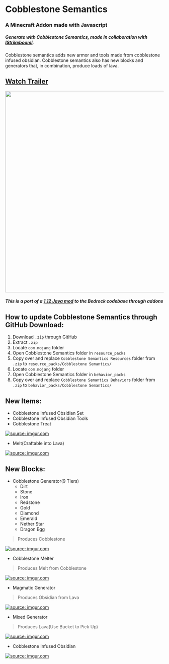 # Cobblestone Semantics
### A Minecraft Addon made with Javascript

##### Generate with Cobblestone Semantics, made in collaboration with [IStrikeboomI](https://github.com/IStrikeboomI). 
Cobblestone semantics adds new armor and tools made from cobblestone infused obsidian. Cobblestone semantics also has new blocks and generators that, in combination, produce loads of lava. 

## [Watch Trailer](https://youtu.be/y9nwfrtRuk0)

<a href="https://youtu.be/y9nwfrtRuk0"><img src="https://i.imgur.com/22Xo5Ym.png" width="640"/></a>

##### This is a port of a [1.12 Java mod](https://chauhansaimc.wixsite.com/chauhan-sai-mc/post/cobblestone-semantics-minecraft-java-1-12-2-mod-download) to the Bedrock codebase through addons

## How to update Cobblestone Semantics through GitHub Download:
1. Download `.zip` through GitHub
2. Extract `.zip`
3. Locate `com.mojang` folder
4. Open Cobblestone Semantics folder in `resource_packs`
5. Copy over and replace `Cobblestone Semantics Resources` folder from `.zip` to `resource_packs/Cobblestone Semantics/`
6. Locate `com.mojang` folder
7. Open Cobblestone Semantics folder in `behavior_packs`
8. Copy over and replace `Cobblestone Semantics Behaviors` folder from `.zip` to `behavior_packs/Cobblestone Semantics/`

## New Items:
* Cobblestone Infused Obsidian Set
* Cobblestone Infused Obsidian Tools
* Cobblestone Treat

<a href="https://imgur.com/ny0f66C"><img src="https://i.imgur.com/ny0f66C.png" title="source: imgur.com" /></a>

* Melt(Craftable into Lava)

<a href="https://imgur.com/cMi5BWX"><img src="https://i.imgur.com/cMi5BWX.png" title="source: imgur.com" /></a>

## New Blocks:
* Cobblestone Generator(9 Tiers)
	* Dirt
	* Stone
	* Iron
	* Redstone
	* Gold
	* Diamond
	* Emerald
	* Nether Star
	* Dragon Egg
> Produces Cobblestone
	
<a href="https://imgur.com/owGCJhn"><img src="https://i.imgur.com/owGCJhn.png" title="source: imgur.com" /></a>
	
* Cobblestone Melter
> Produces Melt from Cobblestone

<a href="https://imgur.com/gAVgsw8"><img src="https://i.imgur.com/gAVgsw8.png" title="source: imgur.com" /></a>

* Magmatic Generator
> Produces Obsidian from Lava

<a href="https://imgur.com/v5Wcxrv"><img src="https://i.imgur.com/v5Wcxrv.png" title="source: imgur.com" /></a>

* Mixed Generator
> Produces Lava(Use Bucket to Pick Up)

<a href="https://imgur.com/BhiFzl1"><img src="https://i.imgur.com/BhiFzl1.png" title="source: imgur.com" /></a>

* Cobblestone Infused Obsidian

<a href="https://imgur.com/olI27AB"><img src="https://i.imgur.com/olI27AB.png" title="source: imgur.com" /></a>
